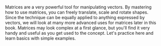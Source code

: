 Matrices are a very powerful tool for manipulating vectors. By mastering how to use matrices, you can freely translate, scale and rotate shapes. Since the technique can be equally applied to anything expressed by vectors, we will look at many more advanced uses for matrices later in this book.
Matrices may look complex at a first glance, but you'll find it very handy and useful as you get used to the concept. Let's practice here and learn basics with simple examples.
